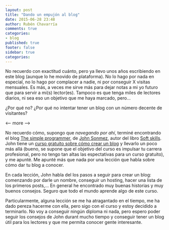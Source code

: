 ```yaml
---
layout: post
title: "Dando un empujón al blog"
date: 2015-06-28 23:48
author: Rubén Chavarría
comments: true
categories: 
- blog
published: true
footer: false
sidebar: true
categories: 
---
```


No recuerdo con exactitud cuánto, pero ya llevo unos años escribiendo en este
blog (aunque lo he movido de plataforma). No lo hago por nada en especial, no lo
hago por complacer a nadie, ni por conseguir X visitas mensuales. Es más, a veces
me sirve más para dejar notas a mi yo futuro que para servir a mi(s) lector(es).
Tampoco es que tenga miles de lectores diarios, ni sea eso un objetivo que me haya
marcado, pero...

¿Por qué no? ¿Por qué no intentar tener un blog con un número decente de visitantes?

<-- more -->

No recuerdo cómo, supongo que *navegando por ahí*, terminé encontrando el blog
[The simple programmer], de [John Sonmez], autor del libro [Soft skills]. John tiene
un [curso gratuito sobre cómo crear un blog] y llevarlo un poco más allá (bueno, se
supone que el objetivo del curso es impulsar tu carrera profesional, pero no tengo
tan altas las espectativas para un curso gratuito), y me apunté. Me apunté más que
nada por una lección que habla sobre cómo dar tu blog a conocer.

En cada lección, John habla del los pasos a seguir para crear un blog: comenzando por
darle un nombre, conseguir un hosting, hacer una lista de los primeros posts,... En
general he encontrado muy buenas historias y muy buenos consejos. Seguro que todo el 
mundo aprende algo de este curso.

Particularmente, alguna lección se me ha atragantado en el tiempo, me ha dado pereza
hacerme con ella, pero sigo con el curso y estoy decidido a terminarlo. No voy a conseguir
ningún diploma ni nada, pero espero poder seguir los consejos de John durant mucho
tiempo y conseguir tener un blog útil para los lectores y que me permita conocer gente
interesante.

[The simple programmer]: http://simpleprogrammer.com
[John Sonmez]: http://simpleprogrammer.com/about-me
[Soft skills]: http://www.amazon.com/gp/product/1617292397
[curso gratuito sobre cómo crear un blog]: http://devcareerboost.com/blog-course

